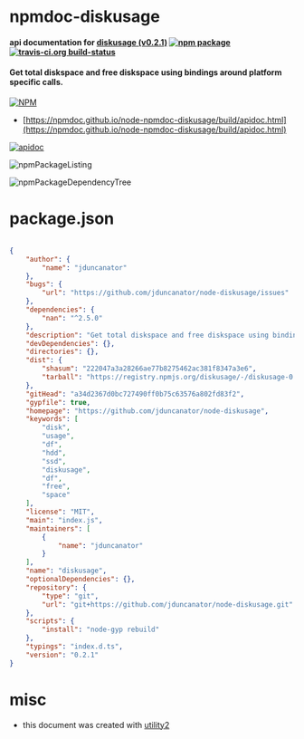 # npmdoc-diskusage

#### api documentation for  [diskusage (v0.2.1)](https://github.com/jduncanator/node-diskusage)  [![npm package](https://img.shields.io/npm/v/npmdoc-diskusage.svg?style=flat-square)](https://www.npmjs.org/package/npmdoc-diskusage) [![travis-ci.org build-status](https://api.travis-ci.org/npmdoc/node-npmdoc-diskusage.svg)](https://travis-ci.org/npmdoc/node-npmdoc-diskusage)

#### Get total diskspace and free diskspace using bindings around platform specific calls.

[![NPM](https://nodei.co/npm/diskusage.png?downloads=true&downloadRank=true&stars=true)](https://www.npmjs.com/package/diskusage)

- [https://npmdoc.github.io/node-npmdoc-diskusage/build/apidoc.html](https://npmdoc.github.io/node-npmdoc-diskusage/build/apidoc.html)

[![apidoc](https://npmdoc.github.io/node-npmdoc-diskusage/build/screenCapture.buildCi.browser.%252Ftmp%252Fbuild%252Fapidoc.html.png)](https://npmdoc.github.io/node-npmdoc-diskusage/build/apidoc.html)

![npmPackageListing](https://npmdoc.github.io/node-npmdoc-diskusage/build/screenCapture.npmPackageListing.svg)

![npmPackageDependencyTree](https://npmdoc.github.io/node-npmdoc-diskusage/build/screenCapture.npmPackageDependencyTree.svg)



# package.json

```json

{
    "author": {
        "name": "jduncanator"
    },
    "bugs": {
        "url": "https://github.com/jduncanator/node-diskusage/issues"
    },
    "dependencies": {
        "nan": "^2.5.0"
    },
    "description": "Get total diskspace and free diskspace using bindings around platform specific calls.",
    "devDependencies": {},
    "directories": {},
    "dist": {
        "shasum": "222047a3a28266ae77b8275462ac381f8347a3e6",
        "tarball": "https://registry.npmjs.org/diskusage/-/diskusage-0.2.1.tgz"
    },
    "gitHead": "a34d2367d0bc727490ff0b75c63576a802fd83f2",
    "gypfile": true,
    "homepage": "https://github.com/jduncanator/node-diskusage",
    "keywords": [
        "disk",
        "usage",
        "df",
        "hdd",
        "ssd",
        "diskusage",
        "df",
        "free",
        "space"
    ],
    "license": "MIT",
    "main": "index.js",
    "maintainers": [
        {
            "name": "jduncanator"
        }
    ],
    "name": "diskusage",
    "optionalDependencies": {},
    "repository": {
        "type": "git",
        "url": "git+https://github.com/jduncanator/node-diskusage.git"
    },
    "scripts": {
        "install": "node-gyp rebuild"
    },
    "typings": "index.d.ts",
    "version": "0.2.1"
}
```



# misc
- this document was created with [utility2](https://github.com/kaizhu256/node-utility2)
